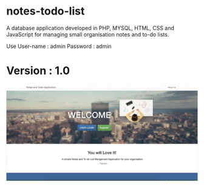 # notes-todo-list
A database application developed in PHP, MYSQL, HTML, CSS and JavaScript for managing small organisation notes and to-do lists.

Use User-name : admin
Password : admin

# Version : 1.0 

![Home Page](assets/gitimg.png)
